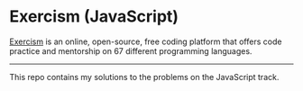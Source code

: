 # Exercism (JavaScript)

[Exercism](https://exercism.org/) is an online, open-source, free coding platform that offers code practice and mentorship on 67 different programming languages.

---

This repo contains my solutions to the problems on the JavaScript track.
